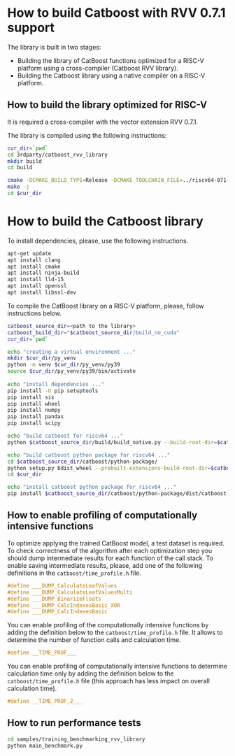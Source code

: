 # How to build Catboost with RVV 0.7.1 support

The library is built in two stages:

* Building the library of CatBoost functions optimized for a RISC-V platform using a cross-compiler (Catboost RVV library).
* Building the Сatboost library using a native compiler on a RISC-V platform.

## How to build the library optimized for RISC-V

It is required a cross-compiler with the vector extension RVV 0.7.1.

The library is compiled using the following instructions:

```bash
cur_dir=`pwd`
cd 3rdparty/catboost_rvv_library
mkdir build 
cd build

cmake -DCMAKE_BUILD_TYPE=Release -DCMAKE_TOOLCHAIN_FILE=../riscv64-071-gcc.toolchain.cmake ../
make -j
cd $cur_dir
```

# How to build the Сatboost library

To install dependencies, please, use the following instructions.

```bash
apt-get update
apt install clang
apt install cmake
apt install ninja-build
apt install lld-15  
apt install openssl
apt install libssl-dev
```

To compile the CatBoost library on a RISC-V platform, please, follow instructions below.

```bash
catboost_source_dir=<path to the library>
catboost_build_dir="$catboost_source_dir/build_no_cuda"
cur_dir=`pwd`

echo "creating a virtual environment ..."
mkdir $cur_dir/py_venv
python -m venv $cur_dir/py_venv/py39
source $cur_dir/py_venv/py39/bin/activate
  
echo "install dependencies ..."
pip install -U pip setuptools
pip install six
pip install wheel
pip install numpy
pip install pandas
pip install scipy

echo "build catboost for riscv64 ..."
python $catboost_source_dir/build/build_native.py --build-root-dir=$catboost_build_dir --targets _catboost --verbose

echo "build catboost python package for riscv64 ..."
cd $catboost_source_dir/catboost/python-package/
python setup.py bdist_wheel --prebuilt-extensions-build-root-dir=$catboost_source_dir/build_no_cuda --no-widget
cd $cur_dir

echo "install catboost python package for riscv64 ..."
pip install $catboost_source_dir/catboost/python-package/dist/catboost-1.2.2-cp39-cp39-linux_riscv64.whl --no-deps
```

## How to enable profiling of computationally intensive functions

To optimize applying the trained CatBoost model, a test dataset is required. To check correctness
of the algorithm after each optimization step you should dump intermediate results
for each function of the call stack. To enable saving intermediate results, please,
add one of the following definitions in the `catboost/time_profile.h` file.

```cpp
#define ___DUMP_CalculateLeafValues
#define ___DUMP_CalculateLeafValuesMulti
#define ___DUMP_BinarizeFloats
#define ___DUMP_CalcIndexesBasic_XOR
#define ___DUMP_CalcIndexesBasic
```

You can enable profiling of the computationally intensive functions by adding the definition
below to the `catboost/time_profile.h` file. It allows to determine the number
of function calls and calculation time.

```cpp
#define __TIME_PROF___
```

You can enable profiling of computationally intensive functions to determine calculation time
only by adding the definition below to the `catboost/time_profile.h` file (this approach has
less impact on overall calculation time).

```cpp
#define __TIME_PROF_2___
```

## How to run performance tests

```bash
cd samples/training_benchmarking_rvv_library
python main_benchmark.py
```
